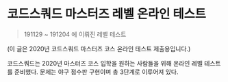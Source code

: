 # 코드스쿼드 마스터즈 레벨 온라인 테스트 
> 191129 ~ 191204 에 이뤄진 레벨 테스트

(이 글은 2020년 코드스쿼드 마스터즈 코스 온라인 테스트 제출용입니다.)


코드스쿼드는 2020년 마스터즈 코스 입학을 원하는 사람들을 위해 온라인 레벨 테스트를 준비했다. 문제는 야구 점수판 구현이며 총 3단계로 이루어져 있다.  
